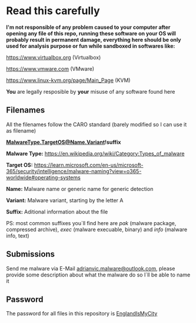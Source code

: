 # Read this carefully
**I'm not responsible of any problem caused to your computer after opening any file of this repo, running these software on your OS will probably result in permanent damage, everything here should be only used for analysis purpose or fun while sandboxed in softwares like:**

https://www.virtualbox.org (Virtualbox)

https://www.vmware.com (VMware)

https://www.linux-kvm.org/page/Main_Page (KVM)

**You** are legally resposible by **your** misuse of any software found here

## Filenames
All the filenames follow the CARO standard (barely modified so I can use it as filename)

**MalwareType.TargetOS@Name.Variant!suffix**

**Malware Type:** https://en.wikipedia.org/wiki/Category:Types_of_malware

**Target OS:** https://learn.microsoft.com/en-us/microsoft-365/security/intelligence/malware-naming?view=o365-worldwide#operating-systems

**Name:** Malware name or generic name for generic detection

**Variant:** Malware variant, starting by the letter A

**Suffix:** Aditional information about the file

PS: most common suffixes you`ll find here are *pak* (malware package, compressed archive), *exec* (malware execuable, binary) and *info* (malware info, text)

## Submissions
Send me malware via E-Mail adrianvic.malware@outlook.com, please provide some description about what the malware do so I`ll be able to name it

## Password
The password for all files in this repository is [EnglandIsMyCity](https://music.youtube.com/watch?v=Nuy1Z875RRI&feature=gws_kp_track)
